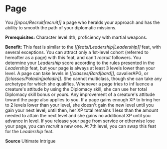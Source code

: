 ﻿---
cssclass: [feats]

---
# Page

You _[[npcs/Recruit|recruit]]_ a page who heralds your approach and has the ability to smooth the path of your diplomatic missions.

**Prerequisites:** Character level 4th, proficiency with martial weapons.

**Benefit:** This feat is similar to the _[[feats/Leadership|Leadership]]_ feat, with several exceptions. You can attract only a 1st-level cohort (referred to hereafter as a page) with this feat, and can't _recruit_ followers. You determine your _Leadership_ score according to the rules presented in the _Leadership_ feat, but your page is always at least 3 levels lower than your level. A page can take levels in _[[classes/Bard|bard]]_, cavalierAPG, or _[[classes/Paladin|paladin]]_. She cannot multiclass, though she can take any archetype for which she qualifies. Whenever a page tries to inf luence a creature's attitude by using the Diplomacy skill, she can use her total Diplomacy skill bonus or yours. Any improvement of a creature's attitude toward the page also applies to you. If a page gains enough XP to bring her to 2 levels lower than your level, she doesn't gain the new level until you gain your next level; until then, her XP total remains 1 less than the amount needed to attain the next level and she gains no additional XP until you advance in level. If you release your page from service or otherwise lose your page, you can _recruit_ a new one. At 7th level, you can swap this feat for the _Leadership_ feat.

**Source** Ultimate Intrigue